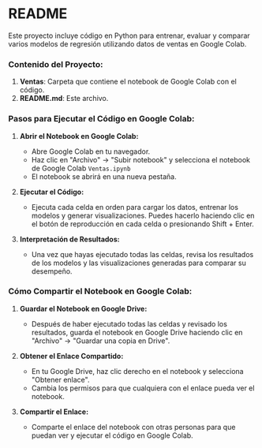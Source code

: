 # README 

Este proyecto incluye código en Python para entrenar, evaluar y comparar varios modelos de regresión utilizando datos de ventas en Google Colab.

### Contenido del Proyecto:

1. **Ventas**: Carpeta que contiene el notebook de Google Colab con el código.
2. **README.md**: Este archivo.

### Pasos para Ejecutar el Código en Google Colab:

1. **Abrir el Notebook en Google Colab:**

    - Abre Google Colab en tu navegador.
    - Haz clic en "Archivo" -> "Subir notebook" y selecciona el notebook de Google Colab `Ventas.ipynb`
    - El notebook se abrirá en una nueva pestaña.

2. **Ejecutar el Código:**

    - Ejecuta cada celda en orden para cargar los datos, entrenar los modelos y generar visualizaciones. Puedes hacerlo haciendo clic en el botón de reproducción en cada celda o presionando Shift + Enter.

3. **Interpretación de Resultados:**

    - Una vez que hayas ejecutado todas las celdas, revisa los resultados de los modelos y las visualizaciones generadas para comparar su desempeño.

### Cómo Compartir el Notebook en Google Colab:

1. **Guardar el Notebook en Google Drive:**

    - Después de haber ejecutado todas las celdas y revisado los resultados, guarda el notebook en Google Drive haciendo clic en "Archivo" -> "Guardar una copia en Drive".

2. **Obtener el Enlace Compartido:**

    - En tu Google Drive, haz clic derecho en el notebook y selecciona "Obtener enlace".
    - Cambia los permisos para que cualquiera con el enlace pueda ver el notebook.

3. **Compartir el Enlace:**

    - Comparte el enlace del notebook con otras personas para que puedan ver y ejecutar el código en Google Colab.
